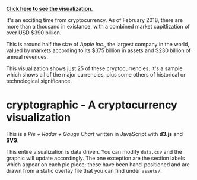 **[Click here to see the visualization.](http://todo.com)**

It's an exciting time from cryptocurrency. As of February 2018, there are more than a thousand in existance, with a combined market capitlization of over USD $390 billion.

This is around half the size of *Apple Inc.*, the largest company in the world, valued by markets according to its $375 billion in assets and $230 billion of annual revenues.

This visualization shows just 25 of these cryptocurrencies. It's a sample which shows all of the major currencies, plus some others of historical or technological significance. 

# cryptographic - A cryptocurrency visualization

This is a *Pie + Radar + Gauge Chart* written in JavaScript with **d3.js** and **SVG**.

This entire visualization is data driven. You can modify `data.csv` and the graphic will update accordingly. The one exception are the section labels which appear on each pie piece; these have been hand-positioned and are drawn from a static overlay file that you can find under `assets/`. 